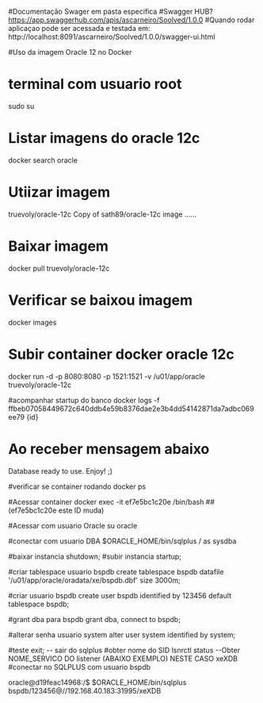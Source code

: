 #Documentação Swager em pasta especifica
#Swagger HUB?
      https://app.swaggerhub.com/apis/ascarneiro/Soolved/1.0.0
#Quando rodar aplicaçao pode ser acessada e testada em: http://localhost:8091/ascarneiro/Soolved/1.0.0/swagger-ui.html



#Uso da imagem Oracle 12 no Docker
# terminal com usuario root
sudo su

# Listar imagens do oracle 12c
docker search oracle

# Utiizar imagem
truevoly/oracle-12c                   Copy of sath89/oracle-12c image ......

# Baixar imagem
docker pull truevoly/oracle-12c

# Verificar se baixou imagem
docker images

# Subir container docker oracle 12c
docker run -d -p 8080:8080 -p 1521:1521 -v /u01/app/oracle truevoly/oracle-12c

#acompanhar startup do banco
docker logs -f ffbeb07058449672c640ddb4e59b8376dae2e3b4dd54142871da7adbc069ee79 {id}

# Ao receber mensagem abaixo
Database ready to use. Enjoy! ;)

#verificar se container rodando
docker ps

#Acessar container
docker exec -it ef7e5bc1c20e /bin/bash ##(ef7e5bc1c20e este ID muda)

#Acessar com usuario Oracle
su oracle

#conectar com usuario DBA
$ORACLE_HOME/bin/sqlplus / as sysdba

#baixar instancia
shutdown; 
#subir instancia
startup;

#criar tablespace usuario bspdb
create tablespace bspdb datafile '/u01/app/oracle/oradata/xe/bspdb.dbf' size 3000m;

#criar usuario bspdb
create user bspdb identified by 123456 default tablespace bspdb;

#grant dba para bspdb
grant dba, connect to bspdb;

#alterar senha usuario system
alter user system identified by system;  

#teste
exit;  -- sair do sqlplus
#obter nome do SID
lsnrctl status --Obter NOME_SERVICO DO listener (ABAIXO EXEMPLO) NESTE CASO xeXDB
#conectar no SQLPLUS com usuario bspdb

oracle@d19feac14968:/$ $ORACLE_HOME/bin/sqlplus bspdb/123456@//192.168.40.183:31995/xeXDB 



